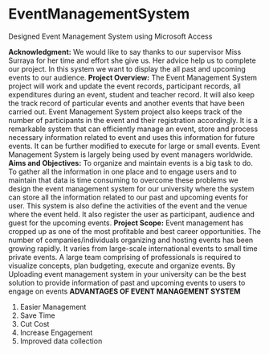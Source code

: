 # EventManagementSystem
Designed Event Management System using Microsoft Access

**Acknowledgment:**
We would like to say thanks to our supervisor Miss Surraya for her time and effort she give us. Her
advice help us to complete our project.
In this system we want to display the all past and upcoming events to our audience.
**Project Overview:**
The Event Management System project will work and update the event records, participant records, all
expenditures during an event, student and teacher record. It will also keep the track record of particular
events and another events that have been carried out.
Event Management System project also keeps track of the number of participants in the event and their
registration accordingly. It is a remarkable system that can efficiently manage an event, store and
process necessary information related to event and uses this information for future events. It can be
further modified to execute for large or small events. Event Management System is largely being used
by event managers worldwide.
**Aims and Objectives:**
To organize and maintain events is a big task to do. To gather all the information in one place and to
engage users and to maintain that data is time consuming to overcome these problems we design the
event management system for our university where the system can store all the information related to
our past and upcoming events for user.
This system is also define the activities of the event and the venue where the event held. It also register
the user as participant, audience and guest for the upcoming events.
**Project Scope:**
Event management has cropped up as one of the most profitable and best career opportunities. The
number of companies/individuals organizing and hosting events has been growing rapidly. It varies from
large-scale international events to small time private events. A large team comprising of professionals is
required to visualize concepts, plan budgeting, execute and organize events.
By Uploading event management system in your university can be the best solution to provide
information of past and upcoming events to users to engage on events
**ADVANTAGES OF EVENT MANAGEMENT SYSTEM**
1. Easier Management
2. Save Time
3. Cut Cost
4. Increase Engagement
5. Improved data collection
